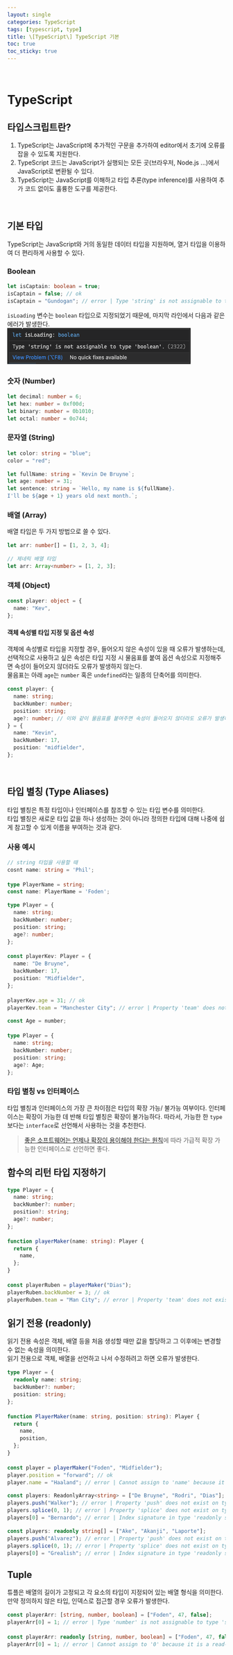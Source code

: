 ```yaml
---
layout: single
categories: TypeScript
tags: [typescript, type]
title: \[TypeScript\] TypeScript 기본
toc: true
toc_sticky: true
---
```


<br/>

# TypeScript

## 타입스크립트란?

1. TypeScript는 JavaScript에 추가적인 구문을 추가하여 editor에서 초기에 오류를 잡을 수 있도록 지원한다.
2. TypeScript 코드는 JavaScript가 실행되는 모든 곳(브라우저, Node.js ...)에서 JavaScript로 변환될 수 있다.
3. TypeScript는 JavaScript를 이해하고 타입 추론(type inference)를 사용하여 추가 코드 없이도 훌륭한 도구를 제공한다.

<br/>

## 기본 타입

TypeScript는 JavaScript와 거의 동일한 데이터 타입을 지원하며, 열거 타입을 이용하여 더 편리하게 사용할 수 있다.

### Boolean

```typescript
let isCaptain: boolean = true;
isCaptain = false; // ok
isCaptain = "Gundogan"; // error | Type 'string' is not assignable to type 'boolean'.
```

`isLoading` 변수는 `boolean` 타입으로 지정되었기 때문에, 마지막 라인에서 다음과 같은 에러가 발생한다.<br/>
![](/images/2023-03-03-typescript-start/1.png)

### 숫자 (Number)

```typescript
let decimal: number = 6;
let hex: number = 0xf00d;
let binary: number = 0b1010;
let octal: number = 0o744;
```

### 문자열 (String)

```typescript
let color: string = "blue";
color = "red";
```

```typescript
let fullName: string = `Kevin De Bruyne`;
let age: number = 31;
let sentence: string = `Hello, my name is ${fullName}.
I'll be ${age + 1} years old next month.`;
```

### 배열 (Array)

배열 타입은 두 가지 방법으로 쓸 수 있다.

```typescript
let arr: number[] = [1, 2, 3, 4];
```

```typescript
// 제네릭 배열 타입
let arr: Array<number> = [1, 2, 3];
```

### 객체 (Object)

```typescript
const player: object = {
  name: "Kev",
};
```

#### 객체 속성별 타입 지정 및 옵션 속성

객체에 속성별로 타입을 지정할 경우, 들어오지 않은 속성이 있을 때 오류가 발생하는데,<br/>
선택적으로 사용하고 싶은 속성은 타입 지정 시 물음표를 붙여 옵션 속성으로 지정해주면 속성이 들어오지 않더라도 오류가 발생하지 않는다.<br/>
물음표는 아래 `age`는 `number` 혹은 `undefined`라는 일종의 단축어를 의미한다.

```typescript
const player: {
  name: string;
  backNumber: number;
  position: string;
  age?: number; // 이와 같이 물음표를 붙여주면 속성이 들어오지 않더라도 오류가 발생하지 않는다.
} = {
  name: "Kevin",
  backNumber: 17,
  position: "midfielder",
};
```

<br/>

## 타입 별칭 (Type Aliases)

타입 별칭은 특정 타입이나 인터페이스를 참조할 수 있는 타입 변수를 의미한다.<br/>
타입 별칭은 새로운 타입 값을 하나 생성하는 것이 아니라 정의한 타입에 대해 나중에 쉽게 참고할 수 있게 이름을 부여하는 것과 같다.

### 사용 예시

```typescript
// string 타입을 사용할 때
cosnt name: string = 'Phil';

type PlayerName = string;
const name: PlayerName = 'Foden';
```

```typescript
type Player = {
  name: string;
  backNumber: number;
  position: string;
  age?: number;
};

const playerKev: Player = {
  name: "De Bruyne",
  backNumber: 17,
  position: "Midfielder",
};

playerKev.age = 31; // ok
playerKev.team = "Manchester City"; // error | Property 'team' does not exist on type 'Player'.
```

```typescript
const Age = number;

type Player = {
  name: string;
  backNumber: number;
  position: string;
  age?: Age;
};
```

### 타입 별칭 vs 인터페이스

타입 별칭과 인터페이스의 가장 큰 차이점은 타입의 확장 가능/ 불가능 여부이다. 인터페이스는 확장이 가능한 데 반해 타입 별칭은 확장이 불가능하다. 따라서, 가능한 한 `type`보다는 `interface`로 선언해서 사용하는 것을 추천한다.

> [좋은 소프트웨어는 언제나 확장이 용이해야 한다는 원칙](https://en.wikipedia.org/wiki/Open%E2%80%93closed_principle)에 따라 가급적 확장 가능한 인터페이스로 선언하면 좋다.

## 함수의 리턴 타입 지정하기

```typescript
type Player = {
  name: string;
  backNumber?: number;
  position?: string;
  age?: number;
};

function playerMaker(name: string): Player {
  return {
    name,
  };
}

const playerRuben = playerMaker("Dias");
playerRuben.backNumber = 3; // ok
playerRuben.team = "Man City"; // error | Property 'team' does not exist on type 'Player'.
```

## 읽기 전용 (readonly)

읽기 전용 속성은 객체, 배열 등을 처음 생성할 때만 값을 할당하고 그 이후에는 변경할 수 없는 속성을 의미한다.<br/>
읽기 전용으로 객체, 배열을 선언하고 나서 수정하려고 하면 오류가 발생한다.

```typescript
type Player = {
  readonly name: string;
  backNumber?: number;
  position: string;
};

function PlayerMaker(name: string, position: string): Player {
  return {
    name,
    position,
  };
}

const player = playerMaker("Foden", "Midfielder");
player.position = "forward"; // ok
player.name = "Haaland"; // error | Cannot assign to 'name' because it is a read-only property.
```

```typescript
const players: ReadonlyArray<string> = ["De Bruyne", "Rodri", "Dias"];
players.push("Walker"); // error | Property 'push' does not exist on type 'readonly string[]'.
players.splice(0, 1); // error | Property 'splice' does not exist on type 'readonly string[]'. Did you mean 'slice'?
players[0] = "Bernardo"; // error | Index signature in type 'readonly string[]' only permits reading.
```

```typescript
const players: readonly string[] = ["Ake", "Akanji", "Laporte"];
players.push("Alvarez"); // error | Property 'push' does not exist on type 'readonly string[]'.
players.splice(0, 1); // error | Property 'splice' does not exist on type 'readonly string[]'. Did you mean 'slice'?
players[0] = "Grealish"; // error | Index signature in type 'readonly string[]' only permits reading.
```

## Tuple

튜플은 배열의 길이가 고정되고 각 요소의 타입이 지정되어 있는 배열 형식을 의미한다. 만약 정의하지 않은 타입, 인덱스로 접근할 경우 오류가 발생한다.

```typescript
const playerArr: [string, number, boolean] = ["Foden", 47, false];
playerArr[0] = 1; // error | Type 'number' is not assignable to type 'string'.

const playerArr: readonly [string, number, boolean] = ["Foden", 47, false];
playerArr[0] = 1; // error | Cannot assign to '0' because it is a read-only property.
```
